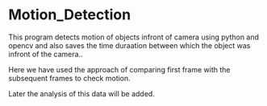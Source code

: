 # Motion_Detection

This program detects motion of objects infront of camera using python and opencv and also saves the time duraation between which the object was infront of the camera..

Here we have used the approach of comparing first frame with the subsequent frames to check motion.

Later the analysis of this data will be added.

